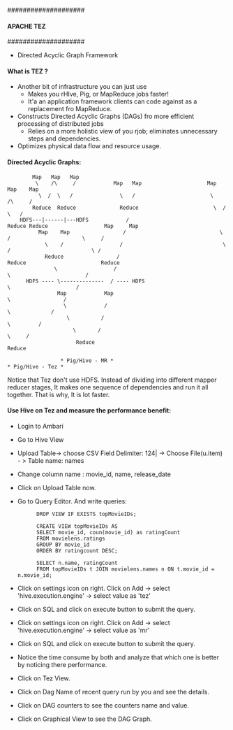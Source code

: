 ####################
#### APACHE TEZ ####
####################

- Directed Acyclic Graph Framework

#### What is TEZ ?
- Another bit of infrastructure you can just use
    * Makes you rHIve, Pig, or MapReduce jobs faster!
    * It'a an application framework clients can code against as a replacement fro MapReduce.
- Constructs Directed Acyclic Graphs (DAGs) fro more efficient processing of distributed jobs
    * Relies on a more holistic view of you rjob; eliminates unnecessary steps and dependencies.
- Optimizes physical data flow and resource usage.

#### Directed Acyclic Graphs:

            Map   Map   Map
             \    /\     /            Map   Map                     Map   Map    Map 
              \  /  \   /               \   /                        \    /\     / 
            Reduce  Reduce              Reduce                        \  /  \   /
        HDFS---|------|---HDFS            /                          Reduce Reduce                  Map     Map
              Map    Map                 /                              \     /                       \     /
                \    /                  /                                \   /                          \ /
                Reduce                 /                                 Reduce                        Reduce
                   \                  /                                       \                        /
          HDFS ---- \--------------  / ---- HDFS                                \                     /  
                    Map            Map                                            \                 /
                      \            /                                                \             /
                       \          /                                                   \         /
                         \       /                                                      \     /
                          Reduce                                                        Reduce

                     * Pig/Hive - MR *                                          * Pig/Hive - Tez *
    
   Notice that Tez don't use HDFS. Instead of dividing into different mapper reducer stages, It makes one sequence
   of dependencies and run it all together. That is why, It is lot faster.

#### Use Hive on Tez and measure the performance benefit:

- Login to Ambari
- Go to Hive View
- Upload Table-> choose CSV Field Delimiter: 124| -> Choose File(u.item) - > Table name: names
- Change column name : movie_id, name, release_date 
- Click on Upload Table now.
- Go to Query Editor. And write queries:

            DROP VIEW IF EXISTS topMovieIDs;
            
            CREATE VIEW topMovieIDs AS
            SELECT movie_id, coun(movie_id) as ratingCount
            FROM movielens.ratings
            GROUP BY movie_id
            ORDER BY ratingcount DESC;
            
            SELECT n.name, ratingCount
            FROM topMovieIDs t JOIN movielens.names n ON t.movie_id = n.movie_id;
            
 - Click on settings icon on right. Click on Add -> select 'hive.execution.engine' -> select value as 'tez'
 - Click on SQL and click on execute button to submit the query.
 - Click on settings icon on right. Click on Add -> select 'hive.execution.engine' -> select value as 'mr'
 - Click on SQL and click on execute button to submit the query.
 - Notice the time consume by both and analyze that which one is better by noticing there performance.
 - Click on Tez View.
 - Click on Dag Name of recent query run by you and see the details.
 - Click on DAG counters to see the counters name and value.
 - Click on Graphical View to see the DAG Graph.

